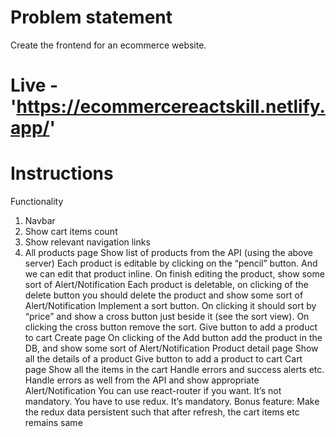 # Problem statement
Create the frontend for an ecommerce website.

# Live - 'https://ecommercereactskill.netlify.app/' 

# Instructions
Functionality
1. Navbar
2. Show cart items count
3. Show relevant navigation links
4. All products page
Show list of products from the API (using the above server)
Each product is editable by clicking on the “pencil” button. And we can edit that product inline. On finish editing the product, show some sort of Alert/Notification
Each product is deletable, on clicking of the delete button you should delete the product and show some sort of Alert/Notification
Implement a sort button. On clicking it should sort by “price” and show a cross button just beside it (see the sort view). On clicking the cross button remove the sort.
Give button to add a product to cart
Create page
On clicking of the Add button add the product in the DB, and show some sort of Alert/Notification
Product detail page
Show all the details of a product
Give button to add a product to cart
Cart page
Show all the items in the cart
Handle errors and success alerts etc.
Handle errors as well from the API and show appropriate Alert/Notification
You can use react-router if you want. It’s not mandatory.
You have to use redux. It’s mandatory.
Bonus feature: Make the redux data persistent such that after refresh, the cart items etc remains same

